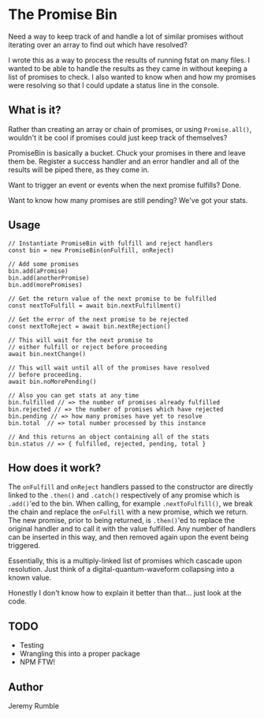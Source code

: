 # The Promise Bin
Need a way to keep track of and handle a lot of similar
promises without iterating over an array to find out which
have resolved?

I wrote this as a way to process the results of running
fstat on many files. I wanted to be able to handle the
results as they came in without keeping a list of promises
to check. I also wanted to know when and how my promises were
resolving so that I could update a status line in the console.

## What is it?
Rather than creating an array or chain of promises, or using 
`Promise.all()`, wouldn't it be cool if promises could just
keep track of themselves?

PromiseBin is basically a bucket. Chuck your promises in there
and leave them be. Register a success handler and an error handler
and all of the results will be piped there, as they come in.

Want to trigger an event or events when the next promise fulfills?
Done.

Want to know how many promises are still pending?
We've got your stats.

## Usage
```
// Instantiate PromiseBin with fulfill and reject handlers
const bin = new PromiseBin(onFulfill, onReject)

// Add some promises
bin.add(aPromise)
bin.add(anotherPromise)
bin.add(morePromises)

// Get the return value of the next promise to be fulfilled
const nextToFulfill = await bin.nextFulfillment()

// Get the error of the next promise to be rejected
const nextToReject = await bin.nextRejection()

// This will wait for the next promise to
// either fulfill or reject before proceeding
await bin.nextChange()

// This will wait until all of the promises have resolved
// before proceeding.
await bin.noMorePending()

// Also you can get stats at any time
bin.fulfilled // => the number of promises already fulfilled
bin.rejected // => the number of promises which have rejected
bin.pending // => how many promises have yet to resolve
bin.total  // => total number processed by this instance

// And this returns an object containing all of the stats
bin.status // => { fulfilled, rejected, pending, total }
```

## How does it work?
The `onFulfill` and `onReject` handlers passed to the constructor are
directly linked to the `.then()` and `.catch()` respectively of any promise
which is `.add()`'ed to the bin. When calling, for example `.nextToFulfill()`,
we break the chain and replace the `onFulfill` with a new promise, which we return.
The new promise, prior to being returned, is `.then()`'ed to replace the original
handler and to call it with the value fulfilled. Any number of handlers can be 
inserted in this way, and then removed again upon the event being triggered.

Essentially, this is a multiply-linked list of promises which cascade upon resolution.
Just think of a digital-quantum-waveform collapsing into a known value.

Honestly I don't know how to explain it better than that... just look at the code.

## TODO
- Testing
- Wrangling this into a proper package
- NPM FTW!

## Author
Jeremy Rumble